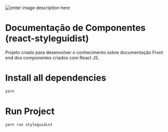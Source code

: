 ![enter image description here](https://camo.githubusercontent.com/0ded3b0835a4ace4664a6833985affbde783ed47/68747470733a2f2f64337676366c703535716a6171632e636c6f756466726f6e742e6e65742f6974656d732f303631663041326e3142304833703054317031662f72656163742d7374796c65677569646973742d6c6f676f2e706e67)

# Documentação de Componentes (react-styleguidist)

Projeto criado para desenvolver o conhecimento sobre documentação Front end dos componentes criados com React JS.

# Install all dependencies
```js
yarn
```

# Run Project

```js
yarn run styleguidist
```